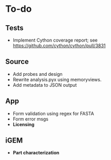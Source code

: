 # To-do

## Tests
- Implement Cython coverage report; see https://github.com/cython/cython/pull/3831

## Source
- Add probes and design
- Rewrite analysis.pyx using memoryviews.
- Add metadata to JSON output

## App
- Form validation using regex for FASTA
- Form error msgs
- **Licensing**

## iGEM
- **Part characterization**
